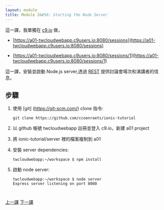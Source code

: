 ```yaml
---
layout: module
title: Module 2&#58; Starting the Node Server
---
```


這一課，我單獨在 [c9.io](https://c9.io/) 做，

- [https://a01-twcloudwebapp.c9users.io:8080/sessions](https://a01-twcloudwebapp.c9users.io:8080/sessions) 

- [https://a01-twcloudwebapp.c9users.io:8080/sessions/1](https://a01-twcloudwebapp.c9users.io:8080/sessions/1) 


這一課，安裝並啟動 Node.js server,透過 [REST](https://en.wikipedia.org/wiki/Representational_state_transfer) 提供討論會場次和演講者的信息。 


## 步驟

1. 使用 [git] (https://git-scm.com/) clone 指令:

    ```
    git clone https://github.com/ccoenraets/ionic-tutorial
    ```



1. 以 github 帳號 twcloudwebapp 註冊並登入 c9.io，新建 a01 project

1. 將 ionic-tutorial/server 裡的檔案複制到 a01
 
1. 安裝 server dependencies:

    ```
    twcloudwebapp:~/workspace $ npm install
    ```

1. 啟動 node server:

    ```
    twcloudwebapp:~/workspace $ node server
    Express server listening on port 8080
    ```
  
  
  

<div class="row" style="margin-top:40px;">
<div class="col-sm-12">
<a href="install-ionic.html" class="btn btn-default"><i class="glyphicon glyphicon-chevron-left"></i> 
上一課</a>
<a href="create-ionic-application.html" class="btn btn-default pull-right">下一課 <i class="glyphicon 
glyphicon-chevron-right"></i></a>
</div>
</div>


